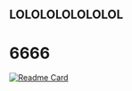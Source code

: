 ## LOLOLOLOLOLOLOL
# 6666

[![Readme Card](https://github-readme-stats.vercel.app/api/pin/?username=Migration-Team&repo=dud-android)](https://github.com/anuraghazra/github-readme-stats)
